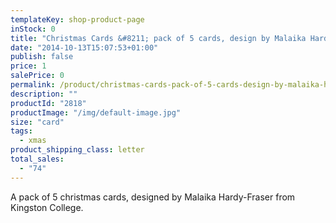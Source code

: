 ```yaml
---
templateKey: shop-product-page
inStock: 0
title: "Christmas Cards &#8211; pack of 5 cards, design by Malaika Hardy-Fraser"
date: "2014-10-13T15:07:53+01:00"
publish: false
price: 1
salePrice: 0
permalink: /product/christmas-cards-pack-of-5-cards-design-by-malaika-hardy-fraser
description: ""
productId: "2818"
productImage: "/img/default-image.jpg"
size: "card"
tags:
  - xmas
product_shipping_class: letter
total_sales:
  - "74"
---
```


A pack of 5 christmas cards, designed by Malaika Hardy-Fraser from Kingston College.
